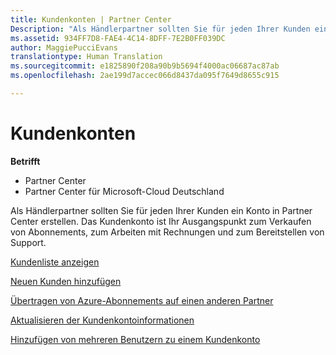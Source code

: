 ```yaml
---
title: Kundenkonten | Partner Center
Description: "Als Händlerpartner sollten Sie für jeden Ihrer Kunden ein Konto in Partner Center erstellen. Das Kundenkonto ist Ihr Ausgangspunkt zum Verkaufen von Abonnements, zum Arbeiten mit Rechnungen und zum Bereitstellen von Support."
ms.assetid: 934FF7D8-FAE4-4C14-8DFF-7E2B0FF039DC
author: MaggiePucciEvans
translationtype: Human Translation
ms.sourcegitcommit: e1825890f208a90b9b5694f4000ac06687ac87ab
ms.openlocfilehash: 2ae199d7accec066d8437da095f7649d8655c915

---
```


# Kundenkonten

**Betrifft**

-  Partner Center
-  Partner Center für Microsoft-Cloud Deutschland

Als Händlerpartner sollten Sie für jeden Ihrer Kunden ein Konto in Partner Center erstellen. Das Kundenkonto ist Ihr Ausgangspunkt zum Verkaufen von Abonnements, zum Arbeiten mit Rechnungen und zum Bereitstellen von Support.

[Kundenliste anzeigen](see-your-customer-list.md)

[Neuen Kunden hinzufügen](add-a-new-customer.md)

[Übertragen von Azure-Abonnements auf einen anderen Partner](switch-azure-subscriptions-to-a-different-partner.md)

[Aktualisieren der Kundenkontoinformationen](update-customer-account-info.md)

[Hinzufügen von mehreren Benutzern zu einem Kundenkonto](adding-multiple-users-to-a-customer-account.md)

 

 






<!--HONumber=Jan17_HO2-->


